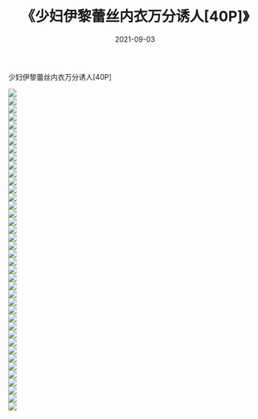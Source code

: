﻿---
layout: post
title:  《少妇伊黎蕾丝内衣万分诱人[40P]》
date:   2021-09-03
img: http://pic.660000.xyz/1:/性感/2021/少妇伊黎蕾丝内衣万分诱人[40P]/000.jpg
categories: [美女, 清纯, 唯美]
---

少妇伊黎蕾丝内衣万分诱人[40P]

  ![](http://pic.660000.xyz/1:/性感/2021/少妇伊黎蕾丝内衣万分诱人[40P]/001.jpg) <br> ![](http://pic.660000.xyz/1:/性感/2021/少妇伊黎蕾丝内衣万分诱人[40P]/002.jpg) <br> ![](http://pic.660000.xyz/1:/性感/2021/少妇伊黎蕾丝内衣万分诱人[40P]/003.jpg) <br> ![](http://pic.660000.xyz/1:/性感/2021/少妇伊黎蕾丝内衣万分诱人[40P]/004.jpg) <br> ![](http://pic.660000.xyz/1:/性感/2021/少妇伊黎蕾丝内衣万分诱人[40P]/005.jpg) <br> ![](http://pic.660000.xyz/1:/性感/2021/少妇伊黎蕾丝内衣万分诱人[40P]/006.jpg) <br> ![](http://pic.660000.xyz/1:/性感/2021/少妇伊黎蕾丝内衣万分诱人[40P]/007.jpg) <br> ![](http://pic.660000.xyz/1:/性感/2021/少妇伊黎蕾丝内衣万分诱人[40P]/008.jpg) <br> ![](http://pic.660000.xyz/1:/性感/2021/少妇伊黎蕾丝内衣万分诱人[40P]/009.jpg) <br> ![](http://pic.660000.xyz/1:/性感/2021/少妇伊黎蕾丝内衣万分诱人[40P]/010.jpg) <br> ![](http://pic.660000.xyz/1:/性感/2021/少妇伊黎蕾丝内衣万分诱人[40P]/011.jpg) <br> ![](http://pic.660000.xyz/1:/性感/2021/少妇伊黎蕾丝内衣万分诱人[40P]/012.jpg) <br> ![](http://pic.660000.xyz/1:/性感/2021/少妇伊黎蕾丝内衣万分诱人[40P]/013.jpg) <br> ![](http://pic.660000.xyz/1:/性感/2021/少妇伊黎蕾丝内衣万分诱人[40P]/014.jpg) <br> ![](http://pic.660000.xyz/1:/性感/2021/少妇伊黎蕾丝内衣万分诱人[40P]/015.jpg) <br> ![](http://pic.660000.xyz/1:/性感/2021/少妇伊黎蕾丝内衣万分诱人[40P]/016.jpg) <br> ![](http://pic.660000.xyz/1:/性感/2021/少妇伊黎蕾丝内衣万分诱人[40P]/017.jpg) <br> ![](http://pic.660000.xyz/1:/性感/2021/少妇伊黎蕾丝内衣万分诱人[40P]/018.jpg) <br> ![](http://pic.660000.xyz/1:/性感/2021/少妇伊黎蕾丝内衣万分诱人[40P]/019.jpg) <br> ![](http://pic.660000.xyz/1:/性感/2021/少妇伊黎蕾丝内衣万分诱人[40P]/020.jpg) <br> ![](http://pic.660000.xyz/1:/性感/2021/少妇伊黎蕾丝内衣万分诱人[40P]/021.jpg) <br> ![](http://pic.660000.xyz/1:/性感/2021/少妇伊黎蕾丝内衣万分诱人[40P]/022.jpg) <br> ![](http://pic.660000.xyz/1:/性感/2021/少妇伊黎蕾丝内衣万分诱人[40P]/023.jpg) <br> ![](http://pic.660000.xyz/1:/性感/2021/少妇伊黎蕾丝内衣万分诱人[40P]/024.jpg) <br> ![](http://pic.660000.xyz/1:/性感/2021/少妇伊黎蕾丝内衣万分诱人[40P]/025.jpg) <br> ![](http://pic.660000.xyz/1:/性感/2021/少妇伊黎蕾丝内衣万分诱人[40P]/026.jpg) <br> ![](http://pic.660000.xyz/1:/性感/2021/少妇伊黎蕾丝内衣万分诱人[40P]/027.jpg) <br> ![](http://pic.660000.xyz/1:/性感/2021/少妇伊黎蕾丝内衣万分诱人[40P]/028.jpg) <br> ![](http://pic.660000.xyz/1:/性感/2021/少妇伊黎蕾丝内衣万分诱人[40P]/029.jpg) <br> ![](http://pic.660000.xyz/1:/性感/2021/少妇伊黎蕾丝内衣万分诱人[40P]/030.jpg) <br> ![](http://pic.660000.xyz/1:/性感/2021/少妇伊黎蕾丝内衣万分诱人[40P]/031.jpg) <br> ![](http://pic.660000.xyz/1:/性感/2021/少妇伊黎蕾丝内衣万分诱人[40P]/032.jpg) <br> ![](http://pic.660000.xyz/1:/性感/2021/少妇伊黎蕾丝内衣万分诱人[40P]/033.jpg) <br> ![](http://pic.660000.xyz/1:/性感/2021/少妇伊黎蕾丝内衣万分诱人[40P]/034.jpg) <br> ![](http://pic.660000.xyz/1:/性感/2021/少妇伊黎蕾丝内衣万分诱人[40P]/035.jpg) <br> ![](http://pic.660000.xyz/1:/性感/2021/少妇伊黎蕾丝内衣万分诱人[40P]/036.jpg) <br> ![](http://pic.660000.xyz/1:/性感/2021/少妇伊黎蕾丝内衣万分诱人[40P]/037.jpg) <br> ![](http://pic.660000.xyz/1:/性感/2021/少妇伊黎蕾丝内衣万分诱人[40P]/038.jpg) <br> ![](http://pic.660000.xyz/1:/性感/2021/少妇伊黎蕾丝内衣万分诱人[40P]/039.jpg) <br> ![](http://pic.660000.xyz/1:/性感/2021/少妇伊黎蕾丝内衣万分诱人[40P]/040.jpg) <br>